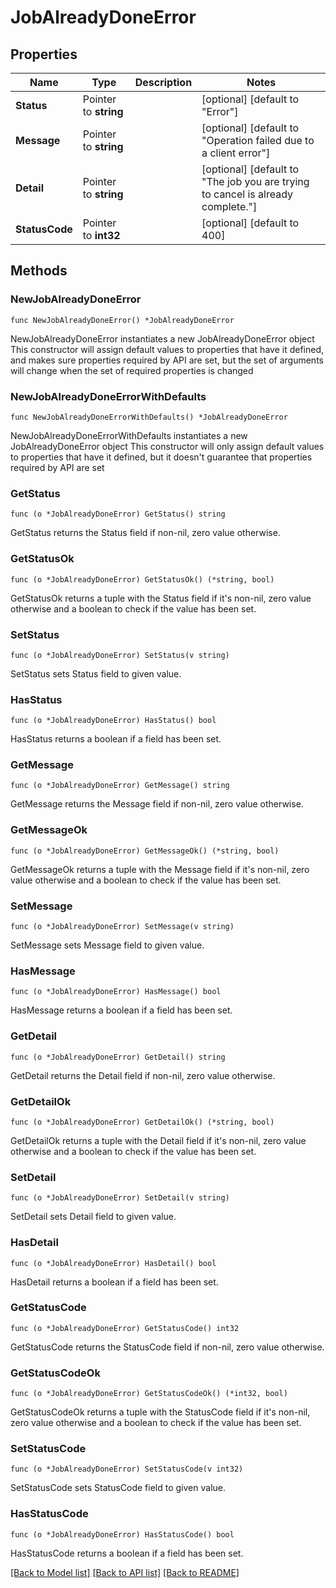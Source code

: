 # JobAlreadyDoneError

## Properties

Name | Type | Description | Notes
------------ | ------------- | ------------- | -------------
**Status** | Pointer to **string** |  | [optional] [default to "Error"]
**Message** | Pointer to **string** |  | [optional] [default to "Operation failed due to a client error"]
**Detail** | Pointer to **string** |  | [optional] [default to "The job you are trying to cancel is already complete."]
**StatusCode** | Pointer to **int32** |  | [optional] [default to 400]

## Methods

### NewJobAlreadyDoneError

`func NewJobAlreadyDoneError() *JobAlreadyDoneError`

NewJobAlreadyDoneError instantiates a new JobAlreadyDoneError object
This constructor will assign default values to properties that have it defined,
and makes sure properties required by API are set, but the set of arguments
will change when the set of required properties is changed

### NewJobAlreadyDoneErrorWithDefaults

`func NewJobAlreadyDoneErrorWithDefaults() *JobAlreadyDoneError`

NewJobAlreadyDoneErrorWithDefaults instantiates a new JobAlreadyDoneError object
This constructor will only assign default values to properties that have it defined,
but it doesn't guarantee that properties required by API are set

### GetStatus

`func (o *JobAlreadyDoneError) GetStatus() string`

GetStatus returns the Status field if non-nil, zero value otherwise.

### GetStatusOk

`func (o *JobAlreadyDoneError) GetStatusOk() (*string, bool)`

GetStatusOk returns a tuple with the Status field if it's non-nil, zero value otherwise
and a boolean to check if the value has been set.

### SetStatus

`func (o *JobAlreadyDoneError) SetStatus(v string)`

SetStatus sets Status field to given value.

### HasStatus

`func (o *JobAlreadyDoneError) HasStatus() bool`

HasStatus returns a boolean if a field has been set.

### GetMessage

`func (o *JobAlreadyDoneError) GetMessage() string`

GetMessage returns the Message field if non-nil, zero value otherwise.

### GetMessageOk

`func (o *JobAlreadyDoneError) GetMessageOk() (*string, bool)`

GetMessageOk returns a tuple with the Message field if it's non-nil, zero value otherwise
and a boolean to check if the value has been set.

### SetMessage

`func (o *JobAlreadyDoneError) SetMessage(v string)`

SetMessage sets Message field to given value.

### HasMessage

`func (o *JobAlreadyDoneError) HasMessage() bool`

HasMessage returns a boolean if a field has been set.

### GetDetail

`func (o *JobAlreadyDoneError) GetDetail() string`

GetDetail returns the Detail field if non-nil, zero value otherwise.

### GetDetailOk

`func (o *JobAlreadyDoneError) GetDetailOk() (*string, bool)`

GetDetailOk returns a tuple with the Detail field if it's non-nil, zero value otherwise
and a boolean to check if the value has been set.

### SetDetail

`func (o *JobAlreadyDoneError) SetDetail(v string)`

SetDetail sets Detail field to given value.

### HasDetail

`func (o *JobAlreadyDoneError) HasDetail() bool`

HasDetail returns a boolean if a field has been set.

### GetStatusCode

`func (o *JobAlreadyDoneError) GetStatusCode() int32`

GetStatusCode returns the StatusCode field if non-nil, zero value otherwise.

### GetStatusCodeOk

`func (o *JobAlreadyDoneError) GetStatusCodeOk() (*int32, bool)`

GetStatusCodeOk returns a tuple with the StatusCode field if it's non-nil, zero value otherwise
and a boolean to check if the value has been set.

### SetStatusCode

`func (o *JobAlreadyDoneError) SetStatusCode(v int32)`

SetStatusCode sets StatusCode field to given value.

### HasStatusCode

`func (o *JobAlreadyDoneError) HasStatusCode() bool`

HasStatusCode returns a boolean if a field has been set.


[[Back to Model list]](../README.md#documentation-for-models) [[Back to API list]](../README.md#documentation-for-api-endpoints) [[Back to README]](../README.md)


